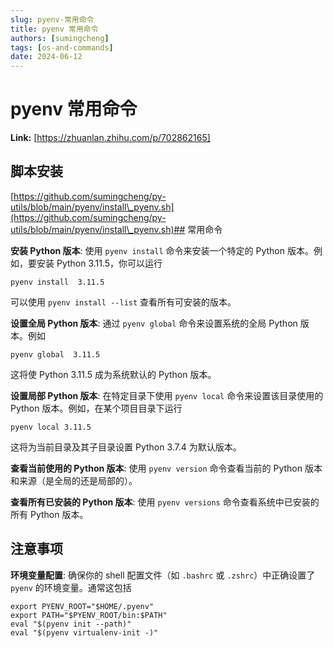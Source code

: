 ```yaml
---
slug: pyenv-常用命令
title: pyenv 常用命令
authors: [sumingcheng]
tags: [os-and-commands]
date: 2024-06-12
---
```


# pyenv 常用命令



 **Link:** [https://zhuanlan.zhihu.com/p/702862165]

## 脚本安装  
[https://github.com/sumingcheng/py-utils/blob/main/pyenv/install\_pyenv.sh](https://github.com/sumingcheng/py-utils/blob/main/pyenv/install\_pyenv.sh)## 常用命令  

**安装 Python 版本**: 使用 `pyenv install` 命令来安装一个特定的 Python 版本。例如，要安装 Python 3.11.5，你可以运行

```
pyenv install  3.11.5
```

可以使用 `pyenv install --list` 查看所有可安装的版本。

**设置全局 Python 版本**: 通过 `pyenv global` 命令来设置系统的全局 Python 版本。例如

```
pyenv global  3.11.5
```

这将使 Python 3.11.5 成为系统默认的 Python 版本。

**设置局部 Python 版本**: 在特定目录下使用 `pyenv local` 命令来设置该目录使用的 Python 版本。例如，在某个项目目录下运行

```
pyenv local 3.11.5
```

这将为当前目录及其子目录设置 Python 3.7.4 为默认版本。

**查看当前使用的 Python 版本**: 使用 `pyenv version` 命令查看当前的 Python 版本和来源（是全局的还是局部的）。

**查看所有已安装的 Python 版本**: 使用 `pyenv versions` 命令查看系统中已安装的所有 Python 版本。

## 注意事项  

**环境变量配置**: 确保你的 shell 配置文件（如 `.bashrc` 或 `.zshrc`）中正确设置了 `pyenv` 的环境变量。通常这包括

```
export PYENV_ROOT="$HOME/.pyenv"
export PATH="$PYENV_ROOT/bin:$PATH"
eval "$(pyenv init --path)"
eval "$(pyenv virtualenv-init -)"
```
